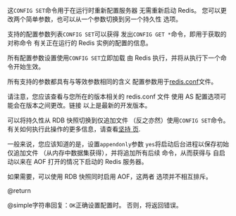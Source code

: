 这`CONFIG SET`命令用于在运行时重新配置服务器
无需重新启动 Redis。
您可以更改两个简单参数，也可以从一个参数切换到另一个持久性
选项。

支持的配置参数列表`CONFIG SET`可以获得
发出`CONFIG GET *`命令，即用于获取的对称命令
有关正在运行的 Redis 实例的配置的信息。

所有配置参数设置使用`CONFIG SET`立即加载
由 Redis 执行，并将从执行下一个命令开始生效。

所有支持的参数都具有与等效参数相同的含义
配置参数用于[redis.conf][hgcarr22rc]文件。

[hgcarr22rc]: http://github.com/redis/redis/raw/unstable/redis.conf

请注意，您应该查看与您所在的版本相关的 redis.conf 文件
使用 AS 配置选项可能会在版本之间更改。链接
以上是最新的开发版本。

可以将持久性从 RDB 快照切换到仅追加文件
（反之亦然）使用`CONFIG SET`命令。
有关如何执行此操作的更多信息，请查看[坚持
页][tp].

[tp]: /topics/persistence

一般来说，您应该知道的是，设置`appendonly`参数
`yes`将启动后台进程以保存初始仅追加文件
（从内存中数据集获得），并将追加所有后续
命令，从而获得与
自启动以来在 AOF 打开的情况下启动的 Redis 服务器。

如果需要，可以使用 RDB 快照同时启用 AOF，这两者
选项并不相互排斥。

@return

@simple字符串回复：`OK`正确设置配置时。
否则，将返回错误。
